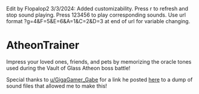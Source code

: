 Edit by Flopalop2 3/3/2024: Added customizability. Press r to refresh and stop sound playing. Press 123456 to play corresponding sounds. Use url format ?g=4&F=5&E=6&A=1&C=2&D=3 at end of url for variable changing. 

# AtheonTrainer
Impress your loved ones, friends, and pets by memorizing the oracle tones used during the Vault of Glass Atheon boss battle!

Special thanks to [u/GigaGamer_Gabe](https://www.reddit.com/u/GigaGamer_Gabe) for a link he posted [here](https://www.reddit.com/r/raidsecrets/comments/nk8sqt/oracle_sound_trainer/gzckg3i/) to a dump of sound files that allowed me to make this!


